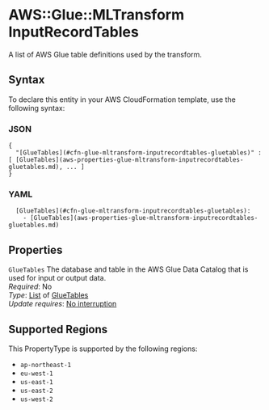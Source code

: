 # AWS::Glue::MLTransform InputRecordTables<a name="aws-properties-glue-mltransform-inputrecordtables"></a>

A list of AWS Glue table definitions used by the transform\.

## Syntax<a name="aws-properties-glue-mltransform-inputrecordtables-syntax"></a>

To declare this entity in your AWS CloudFormation template, use the following syntax:

### JSON<a name="aws-properties-glue-mltransform-inputrecordtables-syntax.json"></a>

```
{
  "[GlueTables](#cfn-glue-mltransform-inputrecordtables-gluetables)" : [ [GlueTables](aws-properties-glue-mltransform-inputrecordtables-gluetables.md), ... ]
}
```

### YAML<a name="aws-properties-glue-mltransform-inputrecordtables-syntax.yaml"></a>

```
  [GlueTables](#cfn-glue-mltransform-inputrecordtables-gluetables): 
    - [GlueTables](aws-properties-glue-mltransform-inputrecordtables-gluetables.md)
```

## Properties<a name="aws-properties-glue-mltransform-inputrecordtables-properties"></a>

`GlueTables`  <a name="cfn-glue-mltransform-inputrecordtables-gluetables"></a>
The database and table in the AWS Glue Data Catalog that is used for input or output data\.  
*Required*: No  
*Type*: [List](aws-properties-glue-mltransform-inputrecordtables-gluetables.md) of [GlueTables](aws-properties-glue-mltransform-inputrecordtables-gluetables.md)  
*Update requires*: [No interruption](https://docs.aws.amazon.com/AWSCloudFormation/latest/UserGuide/using-cfn-updating-stacks-update-behaviors.html#update-no-interrupt)

## Supported Regions

This PropertyType is supported by the following regions:

- `ap-northeast-1`
- `eu-west-1`
- `us-east-1`
- `us-east-2`
- `us-west-2`
